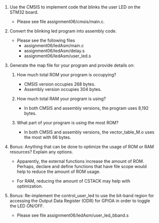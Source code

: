 1. Use the CMSIS to implement code that blinks the user LED on the STM32 board.
   * Please see file assignment06/cmsis/main.c.
   
1. Convert the blinking led program into assembly code.
   * Please see the following files 
     * assignment06/ledAsm/main.c
	 * assignment06/ledAsm/delay.s
	 * assignment06/ledAsm/user_led.s
	 
1. Generate the map file for your program and provide details on:

    1. How much total ROM your program is occupying?
	   *  CMSIS version occupies 268 bytes.
	   *  Assembly version occupies 304 bytes.
	   
	1. How much total RAM your program is using?
	   * In both CMSIS and assembly versions, the program uses 8,192 bytes.
	   
	1. What part of your program is using the most ROM?
	   * In both CMSIS and assembly versions, the vector_table_M.o uses the most with 66 bytes.
	   
1. Bonus: Anything that can be done to optimize the usage of ROM or RAM resources? Explain any options.

    * Apparently, the external functions increase the amount of ROM. Perhaps, declare and define functions that have file scope would help to reduce the amount of ROM usage.
	
	* For RAM, reducing the amount of CSTACK may help with optimization.
	
1. Bonus: Re-implement the control_user_led to use the bit-band region for accessing the Output Data Register (ODR) for GPIOA in order to toggle the LED ON/OFF.

    * Please see file assignment06/ledAsm/user_led_bband.s

